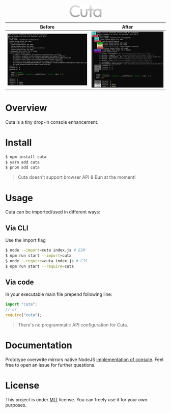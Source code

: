 <p align="center">
  <img alt="cuta" src="public/cuta.svg" width="100" />
</p>

| Before                         | After                         |
| ------------------------------ | ----------------------------- |
| ![Before](public/original.png) | ![After](public/modified.png) |

# Overview

Cuta is a tiny drop-in console enhancement.

# Install

```bash
$ npm install cuta
$ yarn add cuta
$ pnpm add cuta
```

> Cuta doesn't support browser API & Bun at the moment!

# Usage

Cuta can be imported/used in different ways:

## Via CLI

Use the import flag

```sh
$ node --import=cuta index.js # ESM
$ npm run start --import=cuta
$ node --require=cuta index.js # CJS
$ npm run start --require=cuta
```

## Via code

In your executable main file prepend following line:

```js
import "cuta";
// or
require("cuta");
```

> There's no programmatic API configuration for Cuta.

# Documentation

Prototype overwrite mirrors native NodeJS [implementation of console](https://nodejs.org/api/console.html). Feel free to open an issue for further questions.

# License

This project is under [MIT](https://choosealicense.com/licenses/mit/) license. You can freely use it for your own purposes.

